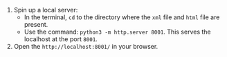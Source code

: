 1. Spin up a local server:
    * In the terminal, `cd` to the directory where the `xml` file and `html` file are present.
    * Use the command: `python3 -m http.server 8001`. This serves the localhost at the port `8001`.
2. Open the `http://localhost:8001/` in your browser.
